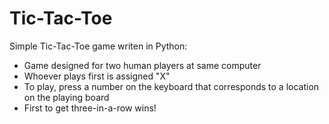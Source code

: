 # Tic-Tac-Toe

Simple Tic-Tac-Toe game writen in Python:

- Game designed for two human players at same computer
- Whoever plays first is assigned "X"
- To play, press a number on the keyboard that corresponds to a location on the playing board
- First to get three-in-a-row wins!
